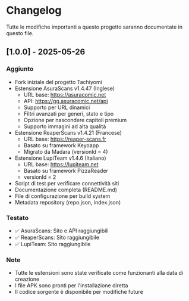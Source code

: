 # Changelog

Tutte le modifiche importanti a questo progetto saranno documentate in questo file.

## [1.0.0] - 2025-05-26

### Aggiunto
- Fork iniziale del progetto Tachiyomi
- Estensione AsuraScans v1.4.47 (Inglese)
  - URL base: https://asuracomic.net
  - API: https://gg.asuracomic.net/api
  - Supporto per URL dinamici
  - Filtri avanzati per generi, stato e tipo
  - Opzione per nascondere capitoli premium
  - Supporto immagini ad alta qualità
- Estensione ReaperScans v1.4.21 (Francese)
  - URL base: https://reaper-scans.fr
  - Basato su framework Keyoapp
  - Migrato da Madara (versionId = 4)
- Estensione LupiTeam v1.4.6 (Italiano)
  - URL base: https://lupiteam.net
  - Basato su framework PizzaReader
  - versionId = 2
- Script di test per verificare connettività siti
- Documentazione completa (README.md)
- File di configurazione per build system
- Metadata repository (repo.json, index.json)

### Testato
- ✅ AsuraScans: Sito e API raggiungibili
- ✅ ReaperScans: Sito raggiungibile
- ✅ LupiTeam: Sito raggiungibile

### Note
- Tutte le estensioni sono state verificate come funzionanti alla data di creazione
- I file APK sono pronti per l'installazione diretta
- Il codice sorgente è disponibile per modifiche future